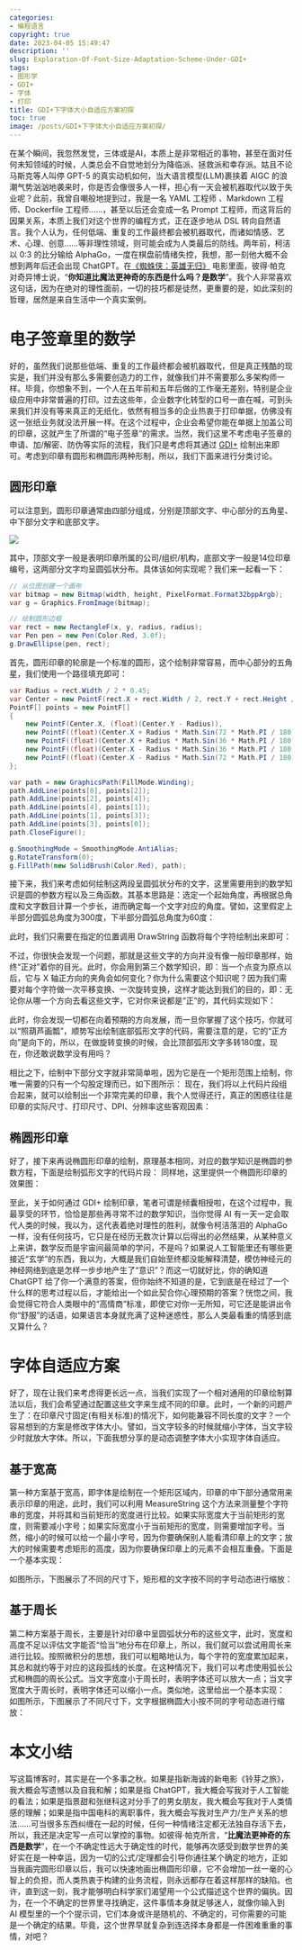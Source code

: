 ```yaml
---
categories:
- 编程语言
copyright: true
date: 2023-04-05 15:49:47
description: ''
slug: Exploration-Of-Font-Size-Adaptation-Scheme-Under-GDI+
tags:
- 图形学
- GDI+
- 字体
- 打印
title: GDI+下字体大小自适应方案初探
toc: true
image: /posts/GDI+下字体大小自适应方案初探/
---
```

在某个瞬间，我忽然发觉，三体或是AI，本质上是非常相近的事物，甚至在面对任何未知领域的时候，人类总会不自觉地划分为降临派、拯救派和幸存派。姑且不论马斯克等人叫停 GPT-5 的真实动机如何，当大语言模型(LLM)裹挟着 AIGC 的浪潮气势汹汹地袭来时，你是否会像很多人一样，担心有一天会被机器取代以致于失业呢？此前，我曾自嘲般地提到过，我是一名 YAML 工程师 、Markdown 工程师、Dockerfile 工程师……，甚至以后还会变成一名 Prompt 工程师，而这背后的因果关系，本质上我们对这个世界的编程方式，正在逐步地从 DSL 转向自然语言。我个人认为，任何低端、重复的工作最终都会被机器取代，而诸如情感、艺术、心理、创意……等非理性领域，则可能会成为人类最后的防线。两年前，柯洁以 0:3 的比分输给 AlphaGo，一度在棋盘前情绪失控，我想，那一刻他大概不会想到两年后还会出现 ChatGPT。在[《蜘蛛侠：英雄无归》](https://movie.douban.com/subject/26933210/) 电影里面，彼得·帕克对奇异博士说，“**你知道比魔法更神奇的东西是什么吗？是数学**”。我个人非常喜欢这句话，因为在绝对的理性面前，一切的技巧都是徒然，更重要的是，如此深刻的哲理，居然是来自生活中一个真实案例。

# 电子签章里的数学

好的，虽然我们说那些低端、重复的工作最终都会被机器取代，但是真正残酷的现实是，我们并没有那么多需要创造力的工作，就像我们并不需要那么多架构师一样。毕竟，你想象不到，一个人在五年前和五年后做的工作毫无差别，特别是企业级应用中非常普遍的打印。过去这些年，企业数字化转型的口号一直在喊，可到头来我们并没有等来真正的无纸化，依然有相当多的企业热衷于打印单据，仿佛没有这一张纸业务就没法开展一样。在这个过程中，企业会希望你能在单据上加盖公司的印章，这就产生了所谓的“电子签章”的需求。当然，我们这里不考虑电子签章的申请、加/解密、防伪等实际的流程，我们只是考虑将其通过 [GDI+](https://learn.microsoft.com/zh-cn/windows/win32/gdiplus/-gdiplus-using-gdi--use) 绘制出来即可。考虑到印章有圆形和椭圆形两种形制，所以，我们下面来进行分类讨论。

## 圆形印章

可以注意到，圆形印章通常由四部分组成，分别是顶部文字、中心部分的五角星、中下部分文字和底部文字。

![](/posts/GDI+下字体大小自适应方案初探/electronic_seal_01.png)

其中，顶部文字一般是表明印章所属的公司/组织/机构，底部文字一般是14位印章编号，这两部分文字均呈圆弧状分布。具体该如何实现呢？我们来一起看一下：

```c#
// 从位图创建一个画布
var bitmap = new Bitmap(width, height, PixelFormat.Format32bppArgb);
var g = Graphics.FromImage(bitmap);

// 绘制圆形边框 
var rect = new RectangleF(x, y, radius, radius);
var Pen pen = new Pen(Color.Red, 3.0f);
g.DrawEllipse(pen, rect);
```

首先，圆形印章的轮廓是一个标准的圆形，这个绘制非常容易，而中心部分的五角星，我们使用一个路径填充即可：

```c#
var Radius = rect.Width / 2 * 0.45;
var Center = new PointF(rect.X + rect.Width / 2, rect.Y + rect.Height / 2);
PointF[] points = new PointF[]
{
    new PointF(Center.X, (float)(Center.Y - Radius)),
    new PointF((float)(Center.X + Radius * Math.Sin(72 * Math.PI / 180)), (float)(Center.Y - Radius * Math.Cos(72 * Math.PI / 180))),
    new PointF((float)(Center.X + Radius * Math.Sin(36 * Math.PI / 180)), (float)(Center.Y + Radius * Math.Cos(36* Math.PI / 180))),
    new PointF((float)(Center.X - Radius * Math.Sin(36 * Math.PI / 180)),(float)( Center.Y + Radius * Math.Cos(36 * Math.PI / 180))),
    new PointF((float)(Center.X - Radius * Math.Sin(72 * Math.PI / 180)), (float)(Center.Y - Radius * Math.Cos(72 * Math.PI / 180))),
};

var path = new GraphicsPath(FillMode.Winding);
path.AddLine(points[0], points[2]);
path.AddLine(points[2], points[4]);
path.AddLine(points[4], points[1]);
path.AddLine(points[1], points[3]);
path.AddLine(points[3], points[0]);
path.CloseFigure();

g.SmoothingMode = SmoothingMode.AntiAlias;
g.RotateTransform(0);
g.FillPath(new SolidBrush(Color.Red), path);
```

接下来，我们来考虑如何绘制这两段呈圆弧状分布的文字，这里需要用到的数学知识是圆的参数方程以及三角函数。其基本思路是：选定一个起始角度，再根据总角度和文字数目计算一个步长，进而确定每一个文字对应的角度。譬如，这里假定上半部分圆弧总角度为300度，下半部分圆弧总角度为60度：

此时，我们只需要在指定的位置调用 DrawString 函数将每个字符绘制出来即可：

不过，你很快会发现一个问题，那就是这些文字的方向并没有像一般印章那样，始终“正对”着你的目光。此时，你会用到第三个数学知识，即：当一个点变为原点以后，它与 X 轴正方向的夹角会如何变化？你为什么需要这个知识呢？因为我们需要对每个字符做一次平移变换、一次旋转变换，这样才能达到我们的目的，即：无论你从哪一个方向去看这些文字，它对你来说都是“正”的，其代码实现如下：

此时，你会发现一切都在向着预期的方向发展，而一旦你掌握了这个技巧，你就可以“照葫芦画瓢”，顺势写出绘制底部弧形文字的代码，需要注意的是，它的“正方向”是向下的，所以，在做旋转变换的时候，会比顶部弧形文字多转180度，现在，你还敢说数学没有用吗？

相比之下，绘制中下部分文字就非常简单啦，因为它是在一个矩形范围上绘制，你唯一需要的只有一个勾股定理而已，如下图所示：
现在，我们将以上代码片段组合起来，就可以绘制出一个非常完美的印章，我个人觉得还行，真正的困惑往往是印章的实际尺寸、打印尺寸、DPI、分辨率这些客观因素：

## 椭圆形印章

好了，接下来再说椭圆形印章的绘制，原理基本相同，对应的数学知识是椭圆的参数方程，下面是绘制弧形文字的代码片段：
同样地，这里提供一个椭圆形印章的效果图：

至此，关于如何通过 GDI+ 绘制印章，笔者可谓是倾囊相授啦，在这个过程中，我最享受的环节，恰恰是那些再寻常不过的数学知识，当你觉得 AI 有一天一定会取代人类的时候，我以为，这代表着绝对理性的胜利，就像令柯洁落泪的 AlphaGo 一样，没有任何技巧，它只是在经历无数次计算以后得出的必然结果，从某种意义上来讲，数学反而是宇宙间最简单的学问，不是吗？如果说人工智能里还有哪些更接近“玄学”的东西，我以为，大概是我们自始至终都没能解释清楚，模仿神经元的神经网络到底是怎样一步步地产生了“意识”？而这一切就好比，你的确知道 ChatGPT 给了你一个满意的答案，但你始终不知道的是，它到底是在经过了一个什么样的思考过程以后，才能给出一个如此契合你心理预期的答案？恍惚之间，我会觉得它符合人类眼中的“高情商”标准，即使它对你一无所知，可它还是能讲出令你“舒服”的话语，如果语言本身就充满了这种迷惑性，那么人类最看重的情感到底又算什么？

# 字体自适应方案

好了，现在让我们来考虑得更长远一点，当我们实现了一个相对通用的印章绘制算法以后，我们会希望通过配置这些文字来生成不同的印章。此时，一个新的问题产生了：在印章尺寸固定(有相关标准)的情况下，如何能兼容不同长度的文字？一个容易想到的方案是修改字体大小。譬如，当文字较多的时候就缩小字体，当文字较少时就放大字体。所以，下面我想分享的是动态调整字体大小实现字体自适应。

## 基于宽高

第一种方案基于宽高，即字体是绘制在一个矩形区域内，印章的中下部分通常用来表示印章的用途，此时，我们可以利用 MeasureString 这个方法来测量整个字符串的宽度，并将其和当前矩形的宽度进行比较。如果实际宽度大于当前矩形的宽度，则需要减小字号；如果实际宽度小于当前矩形的宽度，则需要增加字号。当然，缩小的时候可以给一个最小字号，因为你要确保别人能看清印章上的文字；放大的时候需要考虑矩形的高度，因为你要确保印章上的元素不会相互重叠。下面是一个基本实现：

如图所示，下图展示了不同的尺寸下，矩形框的文字按不同的字号动态进行缩放：

## 基于周长
第二种方案基于周长，主要是针对印章中呈圆弧状分布的这些文字，此时，宽度和高度不足以评估文字能否“恰当”地分布在印章上，所以，我们就可以尝试用周长来进行比较。按照微积分的思想，我们可以粗略地认为，每个字符的宽度累加起来，其总和就约等于对应的这段孤线的长度。在这种情况下，我们可以考虑使用弧长公式和椭圆的周长公式。当文字宽度小于周长时，表明字体还可以放大一点；当文字宽度大于周长时，表明字体还可以缩小一点。类似地，这里给出一个基本实现：
如图所示，下图展示了不同尺寸下，文字根据椭圆大小按不同的字号动态进行缩放：

# 本文小结

写这篇博客时，其实是在一个多事之秋。如果是指新海诚的新电影《铃芽之旅》，我大概会写遗憾以及自我和解；如果是指 ChatGPT，我大概会写我对于人工智能的看法；如果是指景甜和张继科这对分手了的男女朋友，我大概会写我对于人类情感的理解；如果是指中国电科的离职事件，我大概会写我对生产力/生产关系的想法……可当很多东西纠缠在一起的时候，任何一种情绪注定都无法独自存活下去，所以，我还是决定写一点可以掌控的事物。如彼得·帕克所言，“**比魔法更神奇的东西是数学**”，在一个不确定性远大于确定性的时代，能够再次感受到数学世界的美好实在是一种幸运，因为一切的公式/定理都会引导你通往某个确定的地方，正如当我画完圆形印章以后，我可以快速地画出椭圆形印章，它不会增加一丝一毫的心智上的负担，而人类热衷于构建的业务流程，则永远都存在着这样那样的缺陷。也许，直到这一刻，我才能够明白科学家们渴望用一个公式描述这个世界的偏执。因为，在一个不确定的世界里寻找确定，这件事情本身就足够迷人，就像你输入到 AI 模型里的一个个提示词，它们本身或许是随机的、不确定的，可你需要的可能是一个确定的结果。毕竟，这个世界早就复杂到连选择本身都是一件困难重重的事情，对吧？
